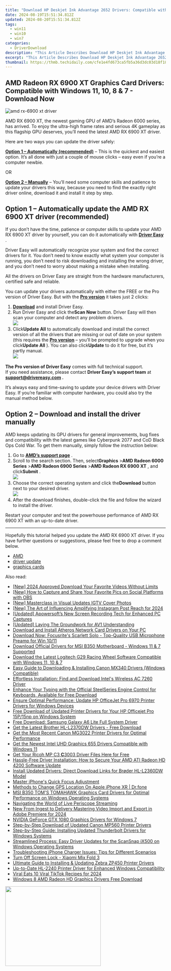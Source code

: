 ```yaml
---
title: "Download HP Deskjet Ink Advantage 2652 Drivers: Compatible with Windows 11, 10, 8 & 7"
date: 2024-08-19T15:51:34.812Z
updated: 2024-08-20T15:51:34.812Z
tags:
  - win11
  - win10
  - win7
categories:
  - DriverDownload
description: "This Article Describes Download HP Deskjet Ink Advantage 2652 Drivers: Compatible with Windows 11, 10, 8 & 7"
excerpt: "This Article Describes Download HP Deskjet Ink Advantage 2652 Drivers: Compatible with Windows 11, 10, 8 & 7"
thumbnail: https://thmb.techidaily.com/cfe1e4fd673ca5fb5a36d3dc03d18f188db6311040ef6f07e920236b71a10c10.jpg
---
```


## AMD Radeon RX 6900 XT Graphics Card Drivers: Compatible with Windows 11, 10, 8 & 7 - Download Now

![amd rx-6900 xt driver](https://images.drivereasy.com/wp-content/uploads/2020/12/amd-rx-6900xt-driver.jpg)

 AMD RX 6900 XT, the newest gaming GPU of AMD’s Radeon 6000 series, has arrived. To enjoy the ultra-high frame rates and serious 4K gameplay as this flagship GPU deserves, you’ll need the latest AMD RX 6900 XT driver.

Here are two ways you can update the driver safely:

**[Option 1 – Automatically (recommended)](https://www.drivereasy.com/knowledge/download-amd-rx-6900-xt-driver-for-windows-7-8-10/#option1)**  – This is the quickest and easiest option. It’s all done with just a couple of mouse clicks – easy even if you’re a computer newbie.

OR

**[Option 2 – Manually](https://tools.techidaily.com/drivereasy/download/)**  – You’ll need some computer skills and patience to update your drivers this way, because you need to find the exactly right driver online, download it and install it step by step.

## Option 1 – Automatically update the AMD RX 6900 XT driver (recommended)

 If you don’t have the time, patience or computer skills to update your AMD RX 6900 XT driver by yourself, you can do it automatically with **[Driver Easy](https://tools.techidaily.com/drivereasy/download/)**  .

 Driver Easy will automatically recognize your system and find the correct drivers for it. You don’t need to know exactly what system your computer is running, you don’t need to risk downloading and installing the wrong driver, and you don’t need to worry about making a mistake when installing.

 All the drivers on Driver Easy are straight from the hardware manufacturers, certified safe and reliable.

 You can update your drivers automatically with either the FREE or the Pro version of Driver Easy. But with the **[Pro version](https://tools.techidaily.com/drivereasy/download/)**  it takes just 2 clicks:

1. **[Download](https://tools.techidaily.com/drivereasy/download/)**  and install Driver Easy.
2. Run Driver Easy and click the**Scan Now** button. Driver Easy will then scan your computer and detect any problem drivers.  
![](https://images.drivereasy.com/wp-content/uploads/2020/12/de-1-1-2.jpg)
3. Click**Update All** to automatically download and install the correct version of all the drivers that are missing or out of date on your system (this requires the **[Pro version](https://tools.techidaily.com/drivereasy/download/)**  – you’ll be prompted to upgrade when you click**Update All** ). You can also click**Update** to do it for free, but it’s partly manual.  
![](https://images.drivereasy.com/wp-content/uploads/2020/12/de-6900xt.jpg)

**The Pro version of Driver Easy** comes with full technical support.  
 If you need assistance, please contact **Driver Easy’s support team** at **[support@drivereasy.com](https://tools.techidaily.com/drivereasy/download/) .**

 It’s always easy and time-saving to update your device drivers with Driver Easy. If you’re familiar with computer hardware, you could also try the manual method below.

## Option 2 – Download and install the driver manually

 AMD keeps updating its GPU drivers for general improvements, bug fixes and compatibility with the latest games like Cyberpunk 2077 and CoD Black Ops Cold War. To get them manually, simply follow the instruction below:

1. Go to **[AMD’s support page](https://www.amd.com/en/support)**  .
2. Scroll to the search section. Then, select**Graphics** \>**AMD Radeon 6000 Series** \>**AMD Radeon 6900 Series** \>**AMD Radeon RX 6900 XT** , and click**Submit** .  
![](https://images.drivereasy.com/wp-content/uploads/2020/12/amd-6900xt-1.jpg)
3. Choose the correct operating system and click the**Download** button next to your desired driver.  
![](https://images.drivereasy.com/wp-content/uploads/2020/12/amd-6900xt-2.jpg)
4. After the download finishes, double-click the file and follow the wizard to install the driver.

 Restart your computer and test the powerhouse performance of AMD RX 6900 XT with an up-to-date driver.

---

 Hopefully this tutorial helped you update the AMD RX 6900 XT driver. If you have further questions or suggestions, please feel free to drop a comment below.

* [AMD](https://tools.techidaily.com/drivereasy/download/)
* [driver update](https://tools.techidaily.com/drivereasy/download/)
* [graphics cards](https://tools.techidaily.com/drivereasy/download/)

<ins class="adsbygoogle"
     style="display:block"
     data-ad-format="autorelaxed"
     data-ad-client="ca-pub-7571918770474297"
     data-ad-slot="1223367746"></ins>



<ins class="adsbygoogle"
     style="display:block"
     data-ad-client="ca-pub-7571918770474297"
     data-ad-slot="8358498916"
     data-ad-format="auto"
     data-full-width-responsive="true"></ins>

<span class="atpl-alsoreadstyle">Also read:</span>
<div><ul>
<li><a href="https://facebook-record-videos.techidaily.com/new-2024-approved-download-your-favorite-videos-without-limits/"><u>[New] 2024 Approved  Download Your Favorite Videos Without Limits</u></a></li>
<li><a href="https://facebook-video-files.techidaily.com/new-how-to-capture-and-share-your-favorite-pics-on-social-platforms-with-obs/"><u>[New] How to Capture and Share Your Favorite Pics on Social Platforms with OBS</u></a></li>
<li><a href="https://instagram-videos.techidaily.com/new-masterclass-in-visual-updates-igtv-cover-photos/"><u>[New] Masterclass in Visual Updates  IGTV Cover Photos</u></a></li>
<li><a href="https://instagram-video-files.techidaily.com/new-the-art-of-influencing-amplifying-instagram-post-reach-for-2024/"><u>[New] The Art of Influencing  Amplifying Instagram Post Reach for 2024</u></a></li>
<li><a href="https://remote-screen-capture.techidaily.com/updated-apowersofts-new-screen-recording-tech-for-enhanced-pc-captures/"><u>[Updated] Apowersoft’s New Screen Recording Tech for Enhanced PC Captures</u></a></li>
<li><a href="https://extra-skills.techidaily.com/updated-laying-the-groundwork-for-av1-understanding/"><u>[Updated] Laying The Groundwork for AV1 Understanding</u></a></li>
<li><a href="https://driver-download.techidaily.com/download-and-install-atheros-network-card-drivers-on-your-pc/"><u>Download and Install Atheros Network Card Drivers on Your PC</u></a></li>
<li><a href="https://driver-download.techidaily.com/download-now-focusrites-scarlett-solo-top-quality-usb-microphone-preamp-for-win-1011/"><u>Download Now: Focusrite's Scarlett Solo - Top-Quality USB Microphone Preamp for Win 10/11</u></a></li>
<li><a href="https://driver-download.techidaily.com/download-official-drivers-for-msi-b350-motherboard-windows-11-and-7-supported/"><u>Download Official Drivers for MSI B350 Motherboard - Windows 11 & 7 Supported</u></a></li>
<li><a href="https://driver-download.techidaily.com/download-the-latest-logitech-g29-racing-wheel-software-compatible-with-windows-11-10-and-7/"><u>Download the Latest Logitech G29 Racing Wheel Software Compatible with Windows 11, 10 & 7</u></a></li>
<li><a href="https://driver-download.techidaily.com/easy-guide-to-downloading-and-installing-canon-mx340-drivers-windows-compatible/"><u>Easy Guide to Downloading & Installing Canon MX340 Drivers (Windows Compatible)</u></a></li>
<li><a href="https://driver-download.techidaily.com/effortless-installation-find-and-download-intels-wireless-ac-7260-driver/"><u>Effortless Installation: Find and Download Intel's Wireless AC 7260 Driver</u></a></li>
<li><a href="https://driver-download.techidaily.com/enhance-your-typing-with-the-official-steelseries-engine-control-for-keyboards-available-for-free-download/"><u>Enhance Your Typing with the Official SteelSeries Engine Control for Keyboards, Available for Free Download</u></a></li>
<li><a href="https://driver-download.techidaily.com/ensure-optimal-performance-update-hp-officejet-pro-6970-printer-drivers-for-windows-devices/"><u>Ensure Optimal Performance: Update HP OfficeJet Pro 6970 Printer Drivers for Windows Devices</u></a></li>
<li><a href="https://driver-download.techidaily.com/free-download-of-updated-printer-drivers-for-your-hp-officejet-pro-15p15np-on-windows-system/"><u>Free Download of Updated Printer Drivers for Your HP Officejet Pro 15P/15np on Windows System</u></a></li>
<li><a href="https://driver-download.techidaily.com/free-download-samsung-galaxy-a6-lite-full-system-driver/"><u>Free Download: Samsung Galaxy A6 Lite Full System Driver</u></a></li>
<li><a href="https://driver-download.techidaily.com/get-the-latest-brother-hl-l2370dw-drivers-free-download/"><u>Get the Latest Brother HL-L2370DW Drivers - Free Download</u></a></li>
<li><a href="https://driver-download.techidaily.com/get-the-most-recent-canon-mg3022-printer-drivers-for-optimal-performance/"><u>Get the Most Recent Canon MG3022 Printer Drivers for Optimal Performance</u></a></li>
<li><a href="https://driver-download.techidaily.com/get-the-newest-intel-uhd-graphics-655-drivers-compatible-with-windows-11/"><u>Get the Newest Intel UHD Graphics 655 Drivers Compatible with Windows 11</u></a></li>
<li><a href="https://driver-download.techidaily.com/1722976086711-get-your-ricoh-mp-c3-(strong)c(strong)3003-driver-files-here-for-free/"><u>Get Your Ricoh MP C3 <Strong>C</Strong>3003 Driver Files Here for Free</u></a></li>
<li><a href="https://driver-download.techidaily.com/hassle-free-driver-installation-how-to-secure-your-amd-ati-radeon-hd-4200-software-update/"><u>Hassle-Free Driver Installation: How to Secure Your AMD ATI Radeon HD 4200 Software Update</u></a></li>
<li><a href="https://driver-download.techidaily.com/install-updated-drivers-direct-download-links-for-broder-hl-l2360dw-model/"><u>Install Updated Drivers: Direct Download Links for Brøder HL-L2360DW Model</u></a></li>
<li><a href="https://extra-lessons.techidaily.com/master-iphones-quick-focus-adjustment/"><u>Master iPhone's Quick Focus Adjustment</u></a></li>
<li><a href="https://fake-location.techidaily.com/methods-to-change-gps-location-on-apple-iphone-xr-drfone-by-drfone-virtual-ios/"><u>Methods to Change GPS Location On Apple iPhone XR | Dr.fone</u></a></li>
<li><a href="https://driver-download.techidaily.com/msi-b350-toms-tomahawk-graphics-card-drivers-for-optimal-performance-on-windows-operating-systems/"><u>MSI B350 TOM'S TOMAHAWK Graphics Card Drivers for Optimal Performance on Windows Operating Systems</u></a></li>
<li><a href="https://extra-information.techidaily.com/navigating-the-world-of-live-periscope-streaming/"><u>Navigating the World of Live Periscope Streaming</u></a></li>
<li><a href="https://smart-video-editing.techidaily.com/new-from-ingest-to-delivery-mastering-video-import-and-export-in-adobe-premiere-for-2024/"><u>New From Ingest to Delivery Mastering Video Import and Export in Adobe Premiere for 2024</u></a></li>
<li><a href="https://driver-download.techidaily.com/nvidia-geforce-gtx-1080-graphics-drivers-for-windows-7/"><u>NVIDIA GeForce GTX 1080 Graphics Drivers for Windows 7</u></a></li>
<li><a href="https://driver-download.techidaily.com/step-by-step-download-of-updated-canon-mp560-printer-drivers/"><u>Step-by-Step Download of Updated Canon MP560 Printer Drivers</u></a></li>
<li><a href="https://driver-download.techidaily.com/step-by-step-guide-installing-updated-thunderbolt-drivers-for-windows-systems/"><u>Step-by-Step Guide: Installing Updated Thunderbolt Drivers for Windows Systems</u></a></li>
<li><a href="https://driver-download.techidaily.com/streamlined-process-easy-driver-updates-for-the-scansnap-ix500-on-windows-operating-systems/"><u>Streamlined Process: Easy Driver Updates for the ScanSnap iX500 on Windows Operating Systems</u></a></li>
<li><a href="https://os-tips.techidaily.com/troubleshooting-iphone-charger-issues-tips-for-different-scenarios/"><u>Troubleshooting iPhone Charger Issues: Tips for Different Scenarios</u></a></li>
<li><a href="https://techidaily.com/turn-off-screen-lock-xiaomi-mix-fold-3-by-drfone-android-unlock-android-unlock/"><u>Turn Off Screen Lock - Xiaomi Mix Fold 3</u></a></li>
<li><a href="https://driver-download.techidaily.com/ultimate-guide-to-installing-and-updating-zebra-zp450-printer-drivers/"><u>Ultimate Guide to Installing & Updating Zebra ZP450 Printer Drivers</u></a></li>
<li><a href="https://driver-download.techidaily.com/up-to-date-hl-2240-printer-driver-for-enhanced-windows-compatibility/"><u>Up-to-Date HL-2240 Printer Driver for Enhanced Windows Compatibility</u></a></li>
<li><a href="https://tiktok-video-recordings.techidaily.com/viral-eats-10-viral-tiktok-recipes-for-2024/"><u>Viral Eats  10 Viral TikTok Recipes for 2024</u></a></li>
<li><a href="https://driver-download.techidaily.com/windows-8-amd-radeon-hd-graphics-drivers-free-download/"><u>Windows 8 AMD Radeon HD Graphics Drivers Free Download</u></a></li>
</ul></div>

<!-- affiliate ads begin -->
<a href="https://bluettius.sjv.io/c/5597632/2027209/17108" target="_top" id="2027209"><img src="//a.impactradius-go.com/display-ad/17108-2027209" border="0" alt="" width="300" height="250"/></a><img height="0" width="0" src="https://imp.pxf.io/i/5597632/2027209/17108" style="position:absolute;visibility:hidden;" border="0" />
<!-- affiliate ads end -->